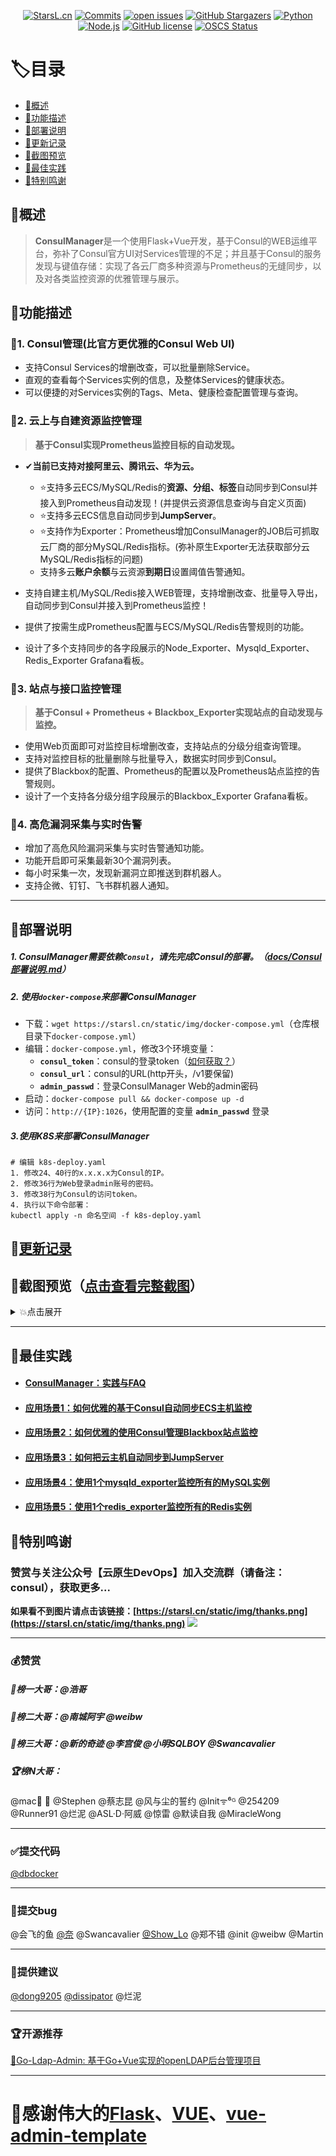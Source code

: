 <div align="center">

[![StarsL.cn](https://img.shields.io/badge/website-StarsL.cn-orange)](https://starsl.cn)
[![Commits](https://img.shields.io/github/commit-activity/m/starsliao/ConsulManager?color=ffff00)](https://github.com/starsliao/ConsulManager/commits/main)
[![open issues](http://isitmaintained.com/badge/open/starsliao/ConsulManager.svg)](https://github.com/starsliao/ConsulManager/issues)
[![GitHub Stargazers](https://img.shields.io/github/stars/starsliao/ConsulManager?color=ff69b4)](https://github.com/starsliao/ConsulManager/stargazers)
[![Python](https://img.shields.io/badge/python-%3C=v3.10-3776ab)](https://nodejs.org)
[![Node.js](https://img.shields.io/badge/node.js-%3E=v14-229954)](https://nodejs.org)
[![GitHub license](https://img.shields.io/badge/license-MIT-blueviolet)](https://github.com/starsliao/ConsulManager/blob/main/LICENSE)
[![OSCS Status](https://www.oscs1024.com/platform/badge/starsliao/ConsulManager.svg?size=small)](https://www.murphysec.com/dr/Zoyt5g0huRavAtItj2)
</div>

# 🏷目录
* [🚀概述](#概述)
* [🌈功能描述](#功能描述)
* [💾部署说明](#部署说明)
* [📌更新记录](#更新记录)
* [🎨截图预览](#截图预览点击查看完整截图)
* [🥇最佳实践](#最佳实践)
* [💖特别鸣谢](#特别鸣谢)

## 🦄概述
>**ConsulManager**是一个使用Flask+Vue开发，基于Consul的WEB运维平台，弥补了Consul官方UI对Services管理的不足；并且基于Consul的服务发现与键值存储：实现了各云厂商多种资源与Prometheus的无缝同步，以及对各类监控资源的优雅管理与展示。

## 🌈功能描述
### 🎡1. Consul管理(比官方更优雅的Consul Web UI)
- 支持Consul Services的增删改查，可以批量删除Service。
- 直观的查看每个Services实例的信息，及整体Services的健康状态。
- 可以便捷的对Services实例的Tags、Meta、健康检查配置管理与查询。

### 💎2. 云上与自建资源监控管理
>**基于Consul实现Prometheus监控目标的自动发现。**

- ✔**当前已支持对接阿里云、腾讯云、华为云。**

  - ⭐支持多云ECS/MySQL/Redis的**资源、分组、标签**自动同步到Consul并接入到Prometheus自动发现！(并提供云资源信息查询与自定义页面)
  - ⭐支持多云ECS信息自动同步到**JumpServer**。
  - ⭐支持作为Exporter：Prometheus增加ConsulManager的JOB后可抓取云厂商的部分MySQL/Redis指标。(弥补原生Exporter无法获取部分云MySQL/Redis指标的问题)
  - 支持多云**账户余额**与云资源**到期日**设置阈值告警通知。
- 支持自建主机/MySQL/Redis接入WEB管理，支持增删改查、批量导入导出，自动同步到Consul并接入到Prometheus监控！
- 提供了按需生成Prometheus配置与ECS/MySQL/Redis告警规则的功能。
- 设计了多个支持同步的各字段展示的Node_Exporter、Mysqld_Exporter、Redis_Exporter Grafana看板。

### 🚀3. 站点与接口监控管理
>**基于Consul + Prometheus + Blackbox_Exporter实现站点的自动发现与监控。**

- 使用Web页面即可对监控目标增删改查，支持站点的分级分组查询管理。
- 支持对监控目标的批量删除与批量导入，数据实时同步到Consul。
- 提供了Blackbox的配置、Prometheus的配置以及Prometheus站点监控的告警规则。
- 设计了一个支持各分级分组字段展示的Blackbox_Exporter Grafana看板。

### 💫4. 高危漏洞采集与实时告警
- 增加了高危风险漏洞采集与实时告警通知功能。
- 功能开启即可采集最新30个漏洞列表。
- 每小时采集一次，发现新漏洞立即推送到群机器人。
- 支持企微、钉钉、飞书群机器人通知。

---

## 💾部署说明
##### 1. ConsulManager需要依赖`Consul`，请先完成Consul的部署。（[docs/Consul部署说明.md](https://github.com/starsliao/ConsulManager/blob/main/docs/Consul%E9%83%A8%E7%BD%B2%E8%AF%B4%E6%98%8E.md)）
##### 2. 使用`docker-compose`来部署ConsulManager
- 下载：`wget https://starsl.cn/static/img/docker-compose.yml`（仓库根目录下`docker-compose.yml`）
- 编辑：`docker-compose.yml`，修改3个环境变量：
  - **`consul_token`**：consul的登录token（[如何获取？](https://github.com/starsliao/ConsulManager/blob/main/docs/Consul%E9%83%A8%E7%BD%B2%E8%AF%B4%E6%98%8E.md#%E8%8E%B7%E5%8F%96%E7%99%BB%E5%BD%95token%E8%AE%B0%E5%BD%95secretid%E5%8D%B3%E4%B8%BAconsul%E7%99%BB%E5%BD%95%E7%9A%84token)）
  - **`consul_url`**：consul的URL(http开头，/v1要保留)
  - **`admin_passwd`**：登录ConsulManager Web的admin密码
- 启动：`docker-compose pull && docker-compose up -d`
- 访问：`http://{IP}:1026`，使用配置的变量 **`admin_passwd`** 登录

##### 3.使用K8S来部署ConsulManager
```
# 编辑 k8s-deploy.yaml
1. 修改24、40行的x.x.x.x为Consul的IP。
2. 修改36行为Web登录admin账号的密码。
3. 修改38行为Consul的访问token。
4. 执行以下命令部署：
kubectl apply -n 命名空间 -f k8s-deploy.yaml
```

## 📌[更新记录](https://github.com/starsliao/ConsulManager/releases)

## 🎨截图预览（[点击查看完整截图](https://github.com/starsliao/ConsulManager/tree/main/screenshot#%E6%88%AA%E5%9B%BE)）

<details><summary>💥点击展开</summary>
  
### Consul Web Manager 界面
![](https://raw.githubusercontent.com/starsliao/ConsulManager/main/screenshot/consul3.PNG)
### 多云ECS同步Consul界面
![](https://raw.githubusercontent.com/starsliao/ConsulManager/main/screenshot/ecs1.PNG)
### 多云ECS同步JumpServer界面
![图片](https://user-images.githubusercontent.com/3349611/180870935-56e536d2-0b71-4803-b5f8-0839a241c79a.png)
### Node Exporter Dashboard 截图
![](https://raw.githubusercontent.com/starsliao/ConsulManager/main/vue-consul/public/node1.png)
![](https://raw.githubusercontent.com/starsliao/ConsulManager/main/vue-consul/public/node2.png)
### Blackbox Manager 界面
![](https://raw.githubusercontent.com/starsliao/ConsulManager/main/screenshot/blackbox1.PNG)
### Blackbox Exporter Dashboard 截图
![](https://raw.githubusercontent.com/starsliao/ConsulManager/main/vue-consul/public/blackbox.png)
### 高危漏洞采集与通知 界面
![](https://raw.githubusercontent.com/starsliao/ConsulManager/main/screenshot/bug.png)
##### 钉钉告警通知
![图片](https://user-images.githubusercontent.com/3349611/173263960-4d69fff9-82fe-42a1-ba18-4c78775cf35e.png)

</details>

---
## 🥇最佳实践
- #### [ConsulManager：实践与FAQ](https://github.com/starsliao/ConsulManager/tree/main/docs)
- #### [应用场景1：如何优雅的基于Consul自动同步ECS主机监控](https://github.com/starsliao/ConsulManager/blob/main/docs/ECS%E4%B8%BB%E6%9C%BA%E7%9B%91%E6%8E%A7.md)
- #### [应用场景2：如何优雅的使用Consul管理Blackbox站点监控](https://github.com/starsliao/ConsulManager/blob/main/docs/blackbox%E7%AB%99%E7%82%B9%E7%9B%91%E6%8E%A7.md)
- #### [应用场景3：如何把云主机自动同步到JumpServer](https://github.com/starsliao/ConsulManager/blob/main/docs/%E5%A6%82%E4%BD%95%E6%8A%8A%E4%B8%BB%E6%9C%BA%E8%87%AA%E5%8A%A8%E5%90%8C%E6%AD%A5%E5%88%B0JumpServer.md)
- #### [应用场景4：使用1个mysqld_exporter监控所有的MySQL实例](https://github.com/starsliao/ConsulManager/blob/main/docs/%E5%A6%82%E4%BD%95%E4%BC%98%E9%9B%85%E7%9A%84%E4%BD%BF%E7%94%A8%E4%B8%80%E4%B8%AAmysqld_exporter%E7%9B%91%E6%8E%A7%E6%89%80%E6%9C%89%E7%9A%84MySQL%E5%AE%9E%E4%BE%8B.md)
- #### [应用场景5：使用1个redis_exporter监控所有的Redis实例](https://github.com/starsliao/ConsulManager/blob/main/docs/%E4%BD%BF%E7%94%A8%E4%B8%80%E4%B8%AAredis_exporter%E7%9B%91%E6%8E%A7%E6%89%80%E6%9C%89%E7%9A%84Redis%E5%AE%9E%E4%BE%8B.md)


## 💖特别鸣谢
### 赞赏与关注公众号【**云原生DevOps**】加入交流群（请备注：consul），获取更多...

**如果看不到图片请点击该链接：[https://starsl.cn/static/img/thanks.png](https://starsl.cn/static/img/thanks.png)**
![](https://starsl.cn/static/img/thanks.png)

---

### 💰赞赏
##### 🥇榜一大哥：**@浩哥**
##### 🥈榜二大哥：**@南城阿宇** **@weibw**
##### 🥉榜三大哥：**@新的奇迹** **@李宫俊**  **@小明SQLBOY** **@Swancavalier**
##### 🏆榜N大哥：
@mac🐬 🌈  @Stephen  @蔡志昆  @风与尘的誓约  @Initᯤ⁶ᴳ  @254209  @Runner91  @烂泥  @ASL·D·阿威  @惊雷  @默读自我  @MiracleWong

---

### ✅提交代码
[@dbdocker](https://github.com/dbdocker)

---

### 🎃提交bug
@会飞的鱼  [@奈](https://github.com/Wp516781950)  @Swancavalier  [@Show_Lo](https://github.com/ShowXian)  @郑不错  @init  @weibw  @Martin

---

### 📢提供建议
[@dong9205](https://github.com/dong9205)  [@dissipator](https://github.com/dissipator) @烂泥

---

### 🏆开源推荐
[🌉Go-Ldap-Admin: 基于Go+Vue实现的openLDAP后台管理项目](https://github.com/eryajf/go-ldap-admin)

---

# 💖感谢伟大的[Flask](https://github.com/pallets/flask)、[VUE](https://github.com/vuejs/vue)、[vue-admin-template](https://github.com/PanJiaChen/vue-admin-template)
